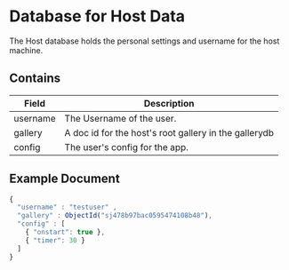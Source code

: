 # Database for Host Data

The Host database holds the personal settings and username for the host
machine.

Contains
-------------
| Field | Description|
|-------|------------|
| username | The Username of the user. |
| gallery | A doc id for the host's root gallery in the gallerydb  |
| config | The user's config for the app. |

Example Document
----------------
```js
{
  "username" : "testuser" ,
  "gallery" : ObjectId("sj478b97bac0595474108b48"),
  "config" : [
    { "onstart": true },
    { "timer": 30 }
  ]
}
```
